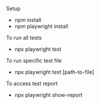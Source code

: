 Setup
- npm install
- npm playwright install

To run all tests
- npx playwright test

To run specific test file
- npx playwright test [path-to-file]

To access test report
- npx playwright show-report